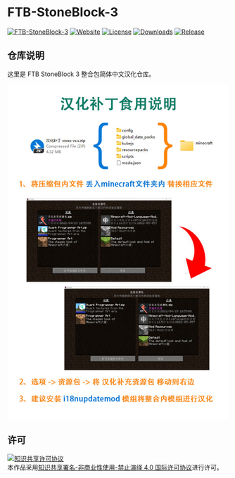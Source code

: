 <!-- markdownlint-disable MD033 -->
# FTB-StoneBlock-3

[![FTB-StoneBlock-3](https://img.shields.io/badge/Feed%20The%20Best-FTB%20StoneBlock%203-F16436)](https://www.feed-the-beast.com/modpacks/100-ftb-stoneblock-3)
[![Website](https://shields.io/website?up_message=anyijun.com&url=http://anyijun.com&label=Website)](http://anyijun.com)
[![License](https://img.shields.io/badge/License-CC%20BY--NC--ND%204.0-blue)](https://github.com/ShaBaiTianCN/FTB-StoneBlock-3/blob/master/LICENSE)
[![Downloads](https://shields.io/github/downloads/ShaBaiTianCN/FTB-StoneBlock-3/total?label=Downloads)](https://github.com/ShaBaiTianCN/FTB-StoneBlock-3/releases)
[![Release](https://shields.io/github/v/release/ShaBaiTianCN/FTB-StoneBlock-3?display_name=tag&include_prereleases&label=Release)](https://github.com/ShaBaiTianCN/FTB-StoneBlock-3/releases/latest)

## 仓库说明

这里是 FTB StoneBlock 3 整合包简体中文汉化仓库。

![汉化补丁食用说明](汉化补丁食用说明.jpg)

## 许可

<a rel="license" href="http://creativecommons.org/licenses/by-nc-nd/4.0/"><img alt="知识共享许可协议" style="border-width:0" src="https://i.creativecommons.org/l/by-nc-nd/4.0/88x31.png" /></a><br />本作品采用<a rel="license" href="http://creativecommons.org/licenses/by-nc-nd/4.0/">知识共享署名-非商业性使用-禁止演绎 4.0 国际许可协议</a>进行许可。
